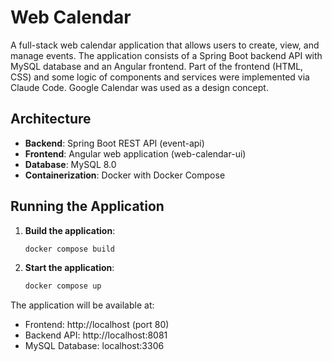# Web Calendar

A full-stack web calendar application that allows users to create, view, and manage events. The application consists of a Spring Boot backend API with MySQL database and an Angular frontend.
Part of the frontend (HTML, CSS) and some logic of components and services were implemented via Claude Code. Google Calendar was used as a design concept.

## Architecture

- **Backend**: Spring Boot REST API (event-api)
- **Frontend**: Angular web application (web-calendar-ui)
- **Database**: MySQL 8.0
- **Containerization**: Docker with Docker Compose

## Running the Application

1. **Build the application**:
   ```bash
   docker compose build
   ```

2. **Start the application**:
   ```bash
   docker compose up
   ```

The application will be available at:
- Frontend: http://localhost (port 80)
- Backend API: http://localhost:8081
- MySQL Database: localhost:3306
